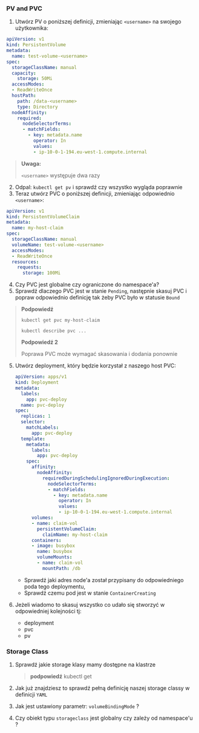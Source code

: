 ### PV and PVC
1. Utwórz PV o poniższej definicji, zmieniając `<username>` na swojego użytkownika:
```yaml
apiVersion: v1
kind: PersistentVolume
metadata:
  name: test-volume-<username>
spec:
  storageClassName: manual
  capacity:
    storage: 50Mi
  accessModes:
  - ReadWriteOnce
  hostPath:
    path: /data-<username>
    type: Directory
  nodeAffinity:
    required:
      nodeSelectorTerms:
      - matchFields:
        - key: metadata.name
          operator: In
          values:
          - ip-10-0-1-194.eu-west-1.compute.internal
```

> **Uwaga:**
> 
> `<username>` występuje dwa razy

2. Odpal: `kubectl get pv` i sprawdź czy wszystko wygląda poprawnie
3. Teraz utwórz PVC o poniższej definicji, zmieniając odpowiednio `<username>`:
```yaml
apiVersion: v1
kind: PersistentVolumeClaim
metadata:
  name: my-host-claim
spec:
  storageClassName: manual
  volumeName: test-volume-<username>
  accessModes:
  - ReadWriteOnce
  resources:
    requests:
      storage: 100Mi
```
4. Czy PVC jest globalne czy ograniczone do namespace'a?
5. Sprawdź dlaczego PVC jest w stanie `Pending`, następnie skasuj PVC i popraw odpowiednio definicję tak żeby PVC było w statusie `Bound`
> **Podpowiedź**
> 
> `kubectl get pvc my-host-claim`
> 
> `kubectl describe pvc ...`
> 
> **Podpowiedź 2**
> 
> Poprawa PVC może wymagać skasowania i dodania ponownie


5. Utwórz deployment, który będzie korzystał z naszego host PVC: 
    ```yaml
    apiVersion: apps/v1
    kind: Deployment
    metadata:
      labels:
        app: pvc-deploy
      name: pvc-deploy
    spec:
      replicas: 1
      selector:
        matchLabels:
          app: pvc-deploy
      template:
        metadata:
          labels:
            app: pvc-deploy
        spec:
          affinity:
            nodeAffinity:
              requiredDuringSchedulingIgnoredDuringExecution:
                nodeSelectorTerms:
                - matchFields:
                  - key: metadata.name
                    operator: In
                    values:
                    - ip-10-0-1-194.eu-west-1.compute.internal
          volumes:
          - name: claim-vol
            persistentVolumeClaim:
              claimName: my-host-claim
          containers:
          - image: busybox
            name: busybox
            volumeMounts:
            - name: claim-vol
              mountPath: /db
    ```
   * Sprawdź jaki adres node'a został przypisany do odpowiedniego poda tego deploymentu, 
   * Sprawdź czemu pod jest w stanie `ContainerCreating`


6. Jeżeli wiadomo to skasuj wszystko co udało się stworzyć w odpowiedniej kolejności tj:
   - deployment
   - pvc
   - pv

### Storage Class
1. Sprawdź jakie storage klasy mamy dostępne na klastrze
   > **podpowiedź**
   > kubectl get <odpowiednia nazwa obiektu>

2. Jak już znajdziesz to sprawdź pełną definicję naszej storage classy w definicji `YAML`
3. Jak jest ustawiony parametr: `volumeBindingMode` ?
4. Czy obiekt typu `storageclass` jest globalny czy zależy od namespace'u ?

